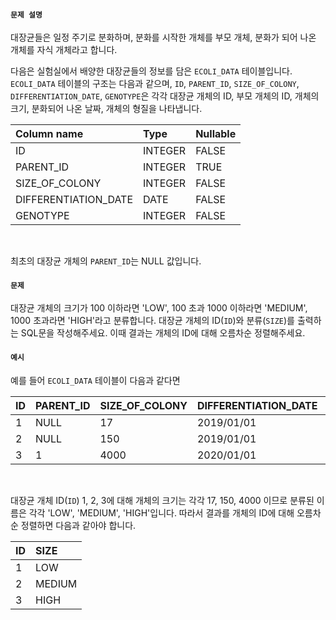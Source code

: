 #### `문제 설명`

대장균들은 일정 주기로 분화하며, 분화를 시작한 개체를 부모 개체, 분화가 되어 나온 개체를 자식 개체라고 합니다.
<br>

다음은 실험실에서 배양한 대장균들의 정보를 담은 `ECOLI_DATA` 테이블입니다. `ECOLI_DATA` 테이블의 구조는 다음과 같으며, `ID`, `PARENT_ID`, `SIZE_OF_COLONY`, `DIFFERENTIATION_DATE`, `GENOTYPE`은 각각 대장균 개체의 ID, 부모 개체의 ID, 개체의 크기, 분화되어 나온 날짜, 개체의 형질을 나타냅니다.
<br>

|Column name|Type|Nullable|
|:--|:--|:--|
|ID|INTEGER|FALSE|
|PARENT_ID|INTEGER|TRUE|
|SIZE_OF_COLONY|INTEGER|FALSE|
|DIFFERENTIATION_DATE|DATE|FALSE|
|GENOTYPE|INTEGER|FALSE|
<br>

최초의 대장균 개체의 `PARENT_ID`는 NULL 값입니다.
<br>

#### `문제`

대장균 개체의 크기가 100 이하라면 'LOW', 100 초과 1000 이하라면 'MEDIUM', 1000 초과라면 'HIGH'라고 분류합니다. 대장균 개체의 ID(`ID`)와 분류(`SIZE`)를 출력하는 SQL문을 작성해주세요. 이때 결과는 개체의 ID에 대해 오름차순 정렬해주세요.
<br>

#### `예시`

예를 들어 `ECOLI_DATA` 테이블이 다음과 같다면
<br>

|ID|PARENT_ID|SIZE_OF_COLONY|DIFFERENTIATION_DATE|GENOTYPE|
|:--|:--|:--|:--|:--|
|1|NULL|17|2019/01/01|5|
|2|NULL|150|2019/01/01|3|
|3|1|4000|2020/01/01|4|
<br>

대장균 개체 ID(`ID`) 1, 2, 3에 대해 개체의 크기는 각각 17, 150, 4000 이므로 분류된 이름은 각각 'LOW', 'MEDIUM', 'HIGH'입니다. 따라서 결과를 개체의 ID에 대해 오름차순 정렬하면 다음과 같아야 합니다.
<br>

|ID|SIZE|
|:--|:--|
|1|LOW|
|2|MEDIUM|
|3|HIGH|
<br>